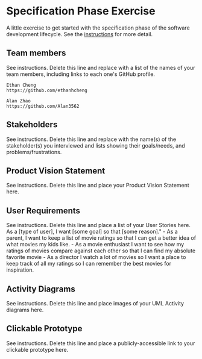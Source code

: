 # Specification Phase Exercise

A little exercise to get started with the specification phase of the software development lifecycle. See the [instructions](instructions.md) for more detail.

## Team members

See instructions. Delete this line and replace with a list of the names of your team members, including links to each one's GitHub profile.
    
    Ethan Cheng
    https://github.com/ethanhcheng

    Alan Zhao
    https://github.com/Alan3562

## Stakeholders

See instructions. Delete this line and replace with the name(s) of the stakeholder(s) you interviewed and lists showing their goals/needs, and problems/frustrations.

## Product Vision Statement

See instructions. Delete this line and place your Product Vision Statement here.

## User Requirements

See instructions. Delete this line and place a list of your User Stories here.
    As a [type of user], I want [some goal] so that [some reason]."
    - As a parent, I want to keep a list of movie ratings so that I can get a better idea of what movies my kids like.
    - As a movie enthusiast I want to see how my ratings of movies compare against each other so that I can find my absolute favorite movie
    - As a director I watch a lot of movies so I want a place to keep track of all my ratings so I can remember the best movies for inspiration.

## Activity Diagrams

See instructions. Delete this line and place images of your UML Activity diagrams here.

## Clickable Prototype

See instructions. Delete this line and place a publicly-accessible link to your clickable prototype here.
